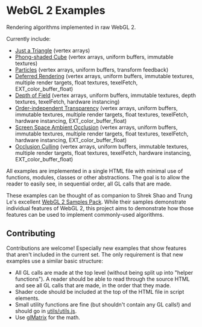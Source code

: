 WebGL 2 Examples
================

Rendering algorithms implemented in raw WebGL 2.

Currently include:
- [Just a Triangle](https://tsherif.github.io/webgl2examples/triangle.html) (vertex arrays)
- [Phong-shaded Cube](https://tsherif.github.io/webgl2examples/cube.html) (vertex arrays, uniform buffers, immutable textures)
- [Particles](https://tsherif.github.io/webgl2examples/particles.html) (vertex arrays, uniform buffers, transform feedback)
- [Deferred Rendering](https://tsherif.github.io/webgl2examples/deferred.html) (vertex arrays, uniform buffers, immutable textures, multiple render targets, float textures, texelFetch, EXT_color_buffer_float)
- [Depth of Field](https://tsherif.github.io/webgl2examples/dof.html) (vertex arrays, uniform buffers, immutable textures, depth textures, texelFetch, hardware instancing)
- [Order-independent Transparency](https://tsherif.github.io/webgl2examples/oit.html) (vertex arrays, uniform buffers, immutable textures, multiple render targets, float textures, texelFetch, hardware instancing, EXT_color_buffer_float)
- [Screen Space Ambient Occlusion](https://tsherif.github.io/webgl2examples/ssao.html) (vertex arrays, uniform buffers, immutable textures, multiple render targets, float textures, texelFetch, hardware instancing, EXT_color_buffer_float)
- [Occlusion Culling](https://tsherif.github.io/webgl2examples/occlusion.html) (vertex arrays, uniform buffers, immutable textures, multiple render targets, float textures, texelFetch, hardware instancing, EXT_color_buffer_float)

All examples are implemented in a single HTML file with minimal use of functions, modules, classes or other abstractions. The goal is to allow the reader to easily see, in sequential order, all GL calls that are made.

These examples can be thought of as companion to Shrek Shao and Trung Le's excellent [WebGL 2 Samples Pack](http://webglsamples.org/WebGL2Samples/). While their samples demonstrate individual features of WebGL 2, this project aims to demonstrate how those features can be used to implement commonly-used algorithms.

Contributing
------------

Contributions are welcome! Especially new examples that show features that aren't included in the current set. The only requirement is that new examples use a similar basic structure:
- All GL calls are made at the top level (without being split up into "helper functions"). A reader should be able to read through the source HTML and see all GL calls that are made, in the order that they made.
- Shader code should be included at the top of the HTML file in script elements.
- Small utility functions are fine (but shouldn't contain any GL calls!) and should go in [utils/utils.js](https://github.com/tsherif/webgl2examples/blob/master/utils/utils.js).
- Use [glMatrix](https://github.com/tsherif/webgl2examples/blob/master/utils/gl-matrix.js) for the math.
